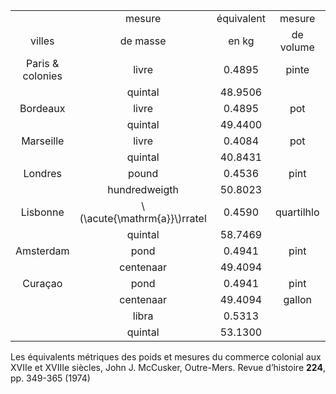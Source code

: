 |                  |                                |            |            |            |
|:----------------:|:------------------------------:|:----------:|:----------:|:----------:|
|                  |             mesure             | équivalent |   mesure   | équivalent |
|      villes      |            de masse            |    en kg   |  de volume |  en litre  |
| Paris & colonies |              livre             |   0.4895   |    pinte   |   0.9313   |
|                  |             quintal            |   48.9506  |            |            |
|     Bordeaux     |              livre             |   0.4895   |     pot    |   2.2648   |
|                  |             quintal            |   49.4400  |            |            |
|     Marseille    |              livre             |   0.4084   |     pot    |   1.05073  |
|                  |             quintal            |   40.8431  |            |            |
|      Londres     |              pound             |   0.4536   |    pint    |   0.4732   |
|                  |          hundredweigth         |   50.8023  |            |            |
|     Lisbonne     | \\(\acute{\mathrm{a}}\\)rratel |   0.4590   | quartilhlo |   0.3446   |
|                  |             quintal            |   58.7469  |            |            |
|     Amsterdam    |              pond              |   0.4941   |    pint    |   0.6063   |
|                  |            centenaar           |   49.4094  |            |            |
|      Curaçao     |              pond              |   0.4941   |    pint    |   0.6063   |
|                  |            centenaar           |   49.4094  |   gallon   |   3.7854   |
|                  |              libra             |   0.5313   |            |            |
|                  |             quintal            |   53.1300  |            |            |

Les équivalents métriques des poids et mesures du commerce colonial aux
XVIIe et XVIIIe siècles, John J. McCusker, Outre-Mers. Revue d’histoire
**224**, pp. 349-365 (1974)
